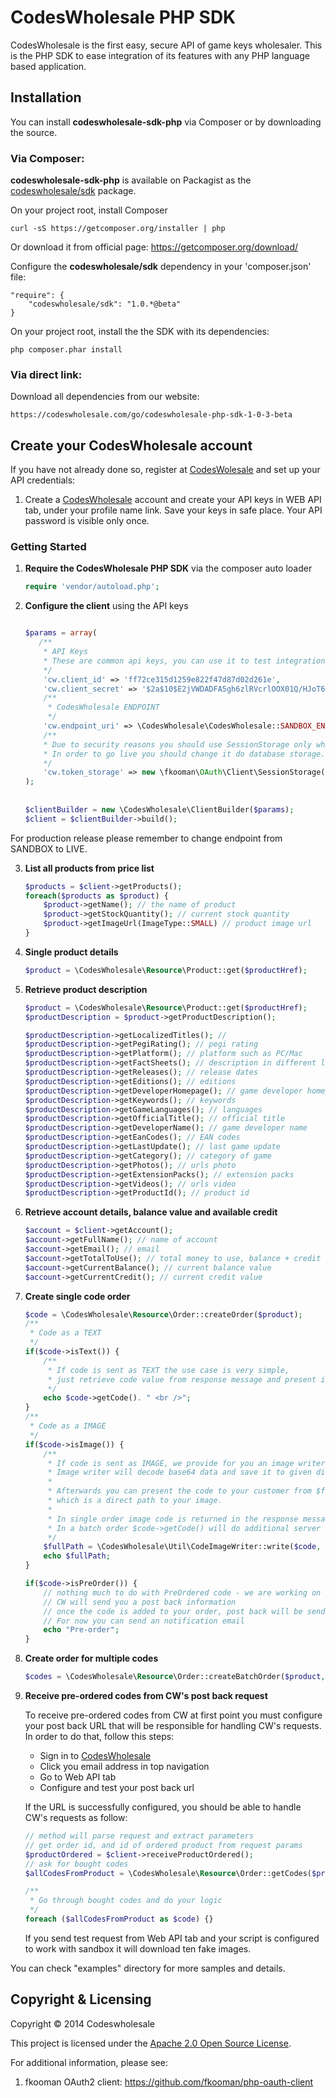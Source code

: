# CodesWholesale PHP SDK
CodesWholesale is the first easy, secure API of game keys wholesaler. This is the PHP SDK to ease integration of its features with any PHP language based application.

## Installation
You can install **codeswholesale-sdk-php** via Composer or by downloading the source.

### Via Composer:

**codeswholesale-sdk-php** is available on Packagist as the [codeswholesale/sdk](https://packagist.org/packages/codeswholesale/sdk) package.

On your project root, install Composer

    curl -sS https://getcomposer.org/installer | php
	
Or download it from official page: https://getcomposer.org/download/

Configure the **codeswholesale/sdk** dependency in your 'composer.json' file:

    "require": {
        "codeswholesale/sdk": "1.0.*@beta"
    }

On your project root, install the the SDK with its dependencies:

    php composer.phar install
    
### Via direct link:

Download all dependencies from our website:

    https://codeswholesale.com/go/codeswholesale-php-sdk-1-0-3-beta
    
## Create your CodesWholesale account

If you have not already done so, register at
[CodesWolesale](https://app.codeswholesale.com) and set up your API credentials:

1. Create a [CodesWholesale](https://app.codeswholesale.com) account and
   create your API keys in WEB API tab, under your profile name link. Save your keys in safe place. Your API password is visible only once.

### Getting Started

1.  **Require the CodesWholesale PHP SDK** via the composer auto loader

    ```php
    require 'vendor/autoload.php';
    ```

2.  **Configure the client** using the API keys

    ```php
    
    $params = array(
       /**
        * API Keys
        * These are common api keys, you can use it to test integration.
        */
        'cw.client_id' => 'ff72ce315d1259e822f47d87d02d261e',
        'cw.client_secret' => '$2a$10$E2jVWDADFA5gh6zlRVcrlOOX01Q/HJoT6hXuDMJxek.YEo.lkO2T6',
        /**
         * CodesWholesale ENDPOINT
         */
        'cw.endpoint_uri' => \CodesWholesale\CodesWholesale::SANDBOX_ENDPOINT,
        /**
        * Due to security reasons you should use SessionStorage only while testing.
        * In order to go live you should change it do database storage.
        */
        'cw.token_storage' => new \fkooman\OAuth\Client\SessionStorage()
    );
     
     
    $clientBuilder = new \CodesWholesale\ClientBuilder($params);
    $client = $clientBuilder->build();
    
    ```
For production release please remember to change endpoint from SANDBOX to LIVE.


3.  **List all products from price list**

    ```php
    $products = $client->getProducts();
    foreach($products as $product) {
        $product->getName(); // the name of product
        $product->getStockQuantity(); // current stock quantity
        $product->getImageUrl(ImageType::SMALL) // product image url
    }
    ```
    
4.  **Single product details**

    ```php
    $product = \CodesWholesale\Resource\Product::get($productHref);
    ```
  
5.  **Retrieve product description**

    ```php
    $product = \CodesWholesale\Resource\Product::get($productHref);
    $productDescription = $product->getProductDescription();

    $productDescription->getLocalizedTitles(); // 
    $productDescription->getPegiRating(); // pegi rating
    $productDescription->getPlatform(); // platform such as PC/Mac
    $productDescription->getFactSheets(); // description in different langauges
    $productDescription->getReleases(); // release dates
    $productDescription->getEditions(); // editions
    $productDescription->getDeveloperHomepage(); // game developer homepage
    $productDescription->getKeywords(); // keywords
    $productDescription->getGameLanguages(); // languages 
    $productDescription->getOfficialTitle(); // official title
    $productDescription->getDeveloperName(); // game developer name
    $productDescription->getEanCodes(); // EAN codes
    $productDescription->getLastUpdate(); // last game update
    $productDescription->getCategory(); // category of game 
    $productDescription->getPhotos(); // urls photo 
    $productDescription->getExtensionPacks(); // extension packs
    $productDescription->getVideos(); // urls video
    $productDescription->getProductId(); // product id
    ```
    

6.  **Retrieve account details, balance value and available credit**

    ```php
    $account = $client->getAccount();
    $account->getFullName(); // name of account
    $account->getEmail(); // email
    $account->getTotalToUse(); // total money to use, balance + credit
    $account->getCurrentBalance(); // current balance value
    $account->getCurrentCredit(); // current credit value
    ```
    
7.  **Create single code order**

    ```php
    $code = \CodesWholesale\Resource\Order::createOrder($product);
    /**
     * Code as a TEXT
     */
    if($code->isText()) {
        /**
         * If code is sent as TEXT the use case is very simple,
         * just retrieve code value from response message and present it to your customer
         */
        echo $code->getCode(). " <br />";
    }
    /**
     * Code as a IMAGE
     */
    if($code->isImage()) {
        /**
         * If code is sent as IMAGE, we provide for you an image writer.
         * Image writer will decode base64 data and save it to given directory.
         *
         * Afterwards you can present the code to your customer from $fullPath,
         * which is a direct path to your image.
         *
         * In single order image code is returned in the response message.
         * In a batch order $code->getCode() will do additional server request for each image.
         */
        $fullPath = \CodesWholesale\Util\CodeImageWriter::write($code, "/the/path/to/somewhere/");
        echo $fullPath;
    }
    
    if($code->isPreOrder()) {
        // nothing much to do with PreOrdered code - we are working on Post Back functionality,
        // CW will send you a post back information
        // once the code is added to your order, post back will be send directly to your website.
        // For now you can send an notification email
        echo "Pre-order";
    }
    
    ```
    
8.  **Create order for multiple codes**

    ```php
    $codes = \CodesWholesale\Resource\Order::createBatchOrder($product, array('quantity' => 10));
    ```
    
9.  **Receive pre-ordered codes from CW's post back request**

    To receive pre-ordered codes from CW at first point you must configure your post back URL that will be responsible for handling CW's requests. In order to do that, follow this steps:
    
    - Sign in to [CodesWholesale](https://app.codeswholesale.com/)
    - Click you email address in top navigation
    - Go to Web API tab
    - Configure and test your post back url
    
    If the URL is successfully configured, you should be able to handle CW's requests as follow:

    ```php
    // method will parse request and extract parameters
    // get order id, and id of ordered product from request params
    $productOrdered = $client->receiveProductOrdered();
    // ask for bought codes
    $allCodesFromProduct = \CodesWholesale\Resource\Order::getCodes($productOrdered);

    /**
     * Go through bought codes and do your logic
     */
    foreach ($allCodesFromProduct as $code) {}
    ```
    
    If you send test request from Web API tab and your script is configured to work with sandbox it will download ten fake images.
    
    
You can check "examples" directory for more samples and details.

## Copyright & Licensing

Copyright &copy; 2014 Codeswholesale

This project is licensed under the [Apache 2.0 Open Source License](http://www.apache.org/licenses/LICENSE-2.0).

For additional information, please see:

  1.  fkooman OAuth2 client: https://github.com/fkooman/php-oauth-client
